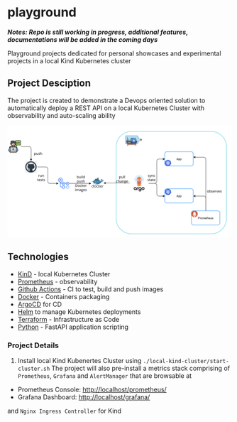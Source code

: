 # playground

***Notes: Repo is still working in progress, additional features, documentations will be added in the coming days***

Playground projects dedicated for personal showcases and experimental projects in a local Kind Kubernetes cluster

## Project Desciption

The project is created to demonstrate a Devops oriented solution to automatically deploy a REST API on a local Kubernetes Cluster with observability and auto-scaling ability

![](/docs/images/project.png)

## Technologies 

- [KinD](https://kind.sigs.k8s.io/) - local Kubernetes Cluster
- [Prometheus](https://prometheus.io/) - observability
- [Github Actions](https://docs.github.com/en/actions) - CI to test, build and push images
- [Docker](https://www.docker.com/) - Containers packaging 
- [ArgoCD](https://argo-cd.readthedocs.io/en/stable/) for CD
- [Helm](https://helm.sh/) to manage Kubernetes deployments
- [Terraform](https://developer.hashicorp.com/terraform) - Infrastructure as Code
- [Python](https://www.python.org/) - FastAPI application scripting

### Project Details
1. Install local Kind Kubenertes Cluster using `./local-kind-cluster/start-cluster.sh` 
The project will also pre-install a metrics stack comprising of `Prometheus`, `Grafana` and `AlertManager` that are browsable at
- Prometheus Console: [http://localhost/prometheus/](http://localhost/prometheus/)
- Grafana Dashboard: [http://localhost/grafana/](http://localhost/grafana/)

and `Nginx Ingress Controller` for Kind
